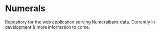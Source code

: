 # Numerals

Repository for the web application serving Numeralbank data. Currently in development & more information to come.
